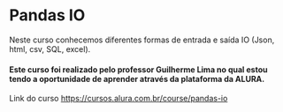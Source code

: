 # Pandas IO

Neste curso conhecemos diferentes formas de entrada e saída IO (Json, html, csv, SQL, excel).

#### Este curso foi realizado pelo professor Guilherme Lima no qual estou tendo a oportunidade de aprender através da plataforma da ALURA.

Link do curso https://cursos.alura.com.br/course/pandas-io